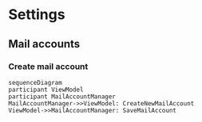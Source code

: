 # Settings
## Mail accounts
### Create mail account
```mermaid
sequenceDiagram
participant ViewModel
participant MailAccountManager
MailAccountManager->>ViewModel: CreateNewMailAccount
ViewModel->>MailAccountManager: SaveMailAccount


```
<!--stackedit_data:
eyJoaXN0b3J5IjpbLTEzNjExNTA5NTFdfQ==
-->